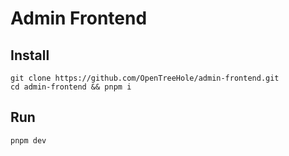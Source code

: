 # Admin Frontend

## Install

```
git clone https://github.com/OpenTreeHole/admin-frontend.git
cd admin-frontend && pnpm i
```

## Run

```
pnpm dev
```

